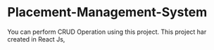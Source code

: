 # Placement-Management-System
You can perform CRUD Operation using this project. This project har created in React Js,
